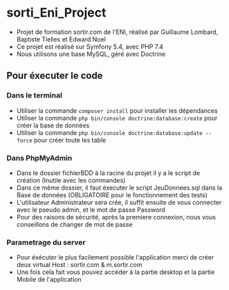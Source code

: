 # sorti_Eni_Project

- Projet de formation sortir.com de l'ENI, réalisé par Guillaume Lombard, Baptiste Tielles et Edward Noel
- Ce projet est réalisé sur Symfony 5.4, avec PHP 7.4
- Nous utilisons une base MySQL, géré avec Doctrine

## Pour éxecuter le code
### Dans le terminal
- Utiliser la commande `composer install` pour installer les dépendances
- Utiliser la commande `php bin/console doctrine:database:create` pour créer la base de données
- Utiliser la commande `php bin/console doctrine:database:update --force` pour créer toute les table

### Dans PhpMyAdmin
- Dans le dossier fichierBDD à la racine du projet il y a le script de création (Inutile avec les commandes)
- Dans ce même dossier, il faut éxecuter le script JeuDonnees.sql dans la Base de données (OBLIGATOIRE pour le fonctionnement des tests)
- L'utilisateur Administrateur sera crée, il suffit ensuite de vous connecter avec le pseudo admin, et le mot de passe Password
- Pour des raisons de sécurité, après la premiere connexion, nous vous conseillons de changer de mot de passe 

### Parametrage du server
- Pour éxécuter le plus facilement possible l'application merci de créer deux virtual Host : sortir.com & m.sortir.com
- Une fois cela fait vous pouvez accéder à la partie desktop et la partie Mobile de l'application
